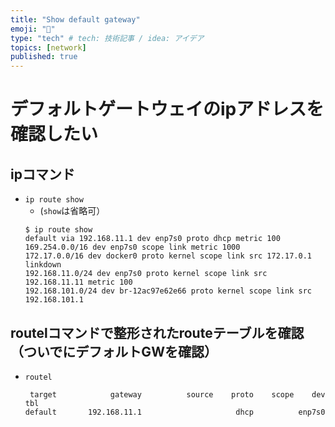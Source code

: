 ```yaml
---
title: "Show default gateway"
emoji: "🐡"
type: "tech" # tech: 技術記事 / idea: アイデア
topics: [network]
published: true
---
```


# デフォルトゲートウェイのipアドレスを確認したい

## ipコマンド
- `ip route show`
  - (`show`は省略可）
  ```
  $ ip route show
  default via 192.168.11.1 dev enp7s0 proto dhcp metric 100 
  169.254.0.0/16 dev enp7s0 scope link metric 1000 
  172.17.0.0/16 dev docker0 proto kernel scope link src 172.17.0.1 linkdown 
  192.168.11.0/24 dev enp7s0 proto kernel scope link src 192.168.11.11 metric 100 
  192.168.101.0/24 dev br-12ac97e62e66 proto kernel scope link src 192.168.101.1 
  ```

## routelコマンドで整形されたrouteテーブルを確認（ついでにデフォルトGWを確認）
- `routel`
  ```
   target            gateway          source    proto    scope    dev tbl
  default       192.168.11.1                     dhcp          enp7s0
  ```
